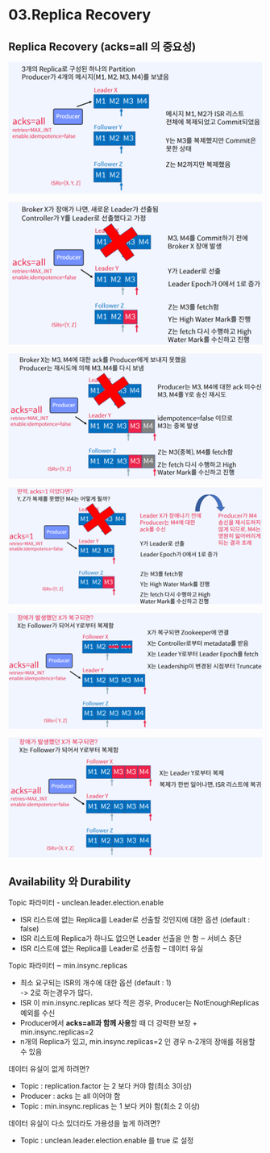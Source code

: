 # 03.Replica Recovery

## Replica Recovery (acks=all 의 중요성)

![](<../../../../.gitbook/assets/image (12) (1).png>)

![](<../../../../.gitbook/assets/image (15) (1) (1).png>)

![](<../../../../.gitbook/assets/image (4) (1) (1).png>)

![](<../../../../.gitbook/assets/image (25) (1).png>)

![](<../../../../.gitbook/assets/image (13) (1).png>)

![](<../../../../.gitbook/assets/image (10) (1) (1).png>)

## Availability 와 Durability

Topic 파라미터 - unclean.leader.election.enable

* ISR 리스트에 없는 Replica를 Leader로 선출할 것인지에 대한 옵션 (default : false)
* ISR 리스트에 Replica가 하나도 없으면 Leader 선출을 안 함 ‒ 서비스 중단
* ISR 리스트에 없는 Replica를 Leader로 선출함 ‒ 데이터 유실

Topic 파라미터 ‒ min.insync.replicas

* 최소 요구되는 ISR의 개수에 대한 옵션 (default : 1)\
  \-> 2로 하는경우가 많다.&#x20;
* ISR 이 min.insync.replicas 보다 적은 경우, Producer는 NotEnoughReplicas 예외를 수신
* Producer에서 **acks=all과 함께 사용**할 때 더 강력한 보장 + min.insync.replicas=2
* n개의 Replica가 있고, min.insync.replicas=2 인 경우 n-2개의 장애를 허용할 수 있음

데이터 유실이 없게 하려면?

* Topic : replication.factor 는 2 보다 커야 함(최소 3이상)
* Producer : acks 는 all 이어야 함
* Topic : min.insync.replicas 는 1 보다 커야 함(최소 2 이상)

데이터 유실이 다소 있더라도 가용성을 높게 하려면?

* Topic : unclean.leader.election.enable 를 true 로 설정

